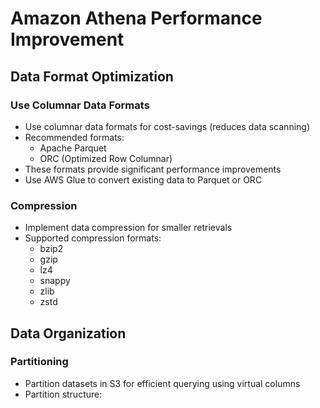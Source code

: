 # Amazon Athena Performance Improvement

## Data Format Optimization

### Use Columnar Data Formats

- Use columnar data formats for cost-savings (reduces data scanning)
- Recommended formats:
  - Apache Parquet
  - ORC (Optimized Row Columnar)
- These formats provide significant performance improvements
- Use AWS Glue to convert existing data to Parquet or ORC

### Compression

- Implement data compression for smaller retrievals
- Supported compression formats:
  - bzip2
  - gzip
  - lz4
  - snappy
  - zlib
  - zstd

## Data Organization

### Partitioning

- Partition datasets in S3 for efficient querying using virtual columns
- Partition structure:
